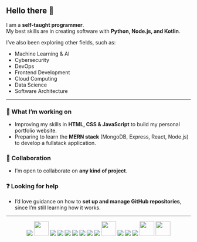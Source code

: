## Hello there 👋  

I am a **self-taught programmer**.  
My best skills are in creating software with **Python, Node.js, and Kotlin**.  

I’ve also been exploring other fields, such as:  
- Machine Learning & AI  
- Cybersecurity  
- DevOps  
- Frontend Development  
- Cloud Computing  
- Data Science  
- Software Architecture  

---

### 🌱 What I’m working on
- Improving my skills in **HTML, CSS & JavaScript** to build my personal portfolio website.  
- Preparing to learn the **MERN stack** (MongoDB, Express, React, Node.js) to develop a fullstack application.  

### 🤝 Collaboration
- I’m open to collaborate on **any kind of project**.  

### ❓ Looking for help
- I’d love guidance on how to **set up and manage GitHub repositories**, since I’m still learning how it works.  

---
<p align="center">
  <img src="https://skillicons.dev/icons?i=python" />
  <img src="https://www.remobi.co/hubfs/fire%20emoji-Jun-29-2023-02-04-41-7966-PM.png" width="40" />
  <img src="https://skillicons.dev/icons?i=js" />
  <img src="https://skillicons.dev/icons?i=nodejs" />
  <img src="https://skillicons.dev/icons?i=html" />
  <img src="https://skillicons.dev/icons?i=css" />
  <img src="https://skillicons.dev/icons?i=kotlin" />
  <img src="https://skillicons.dev/icons?i=cpp" />
  <img src="https://skillicons.dev/icons?i=c" />
  <img src="https://encrypted-tbn0.gstatic.com/images?q=tbn:ANd9GcSXZc9IUUOfzGm_bfTmQfqSpKMxpiHx1LSB_g&s" width="40" />
  <img src="https://skillicons.dev/icons?i=bash" />
  <img src="https://skillicons.dev/icons?i=mysql" />
  <img src="https://skillicons.dev/icons?i=git" />
  <img src="https://www.modular.com/favicon.ico" width="40" />
  <img src="https://icons8.com/icons/set/assembly-language" width="40" />
</p>

